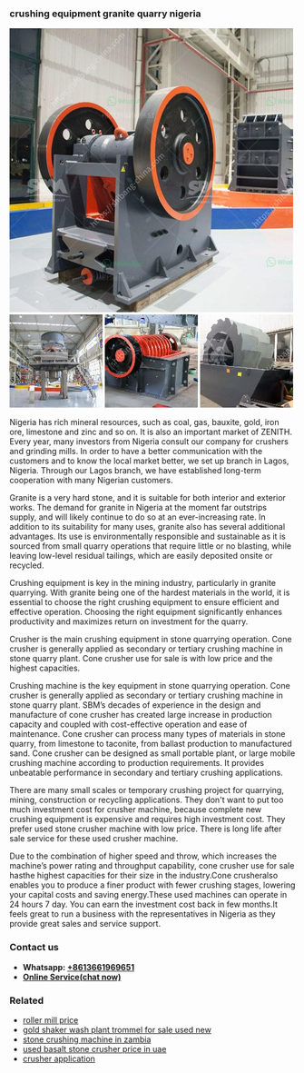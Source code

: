 <h3>crushing equipment granite quarry nigeria</h3><img src='1702260225.jpg' alt=''><p>Nigeria has rich mineral resources, such as coal, gas, bauxite, gold, iron ore, limestone and zinc and so on. It is also an important market of ZENITH. Every year, many investors from Nigeria consult our company for crushers and grinding mills. In order to have a better communication with the customers and to know the local market better, we set up branch in Lagos, Nigeria. Through our Lagos branch, we have established long-term cooperation with many Nigerian customers.</p><p>Granite is a very hard stone, and it is suitable for both interior and exterior works. The demand for granite in Nigeria at the moment far outstrips supply, and will likely continue to do so at an ever-increasing rate. In addition to its suitability for many uses, granite also has several additional advantages. Its use is environmentally responsible and sustainable as it is sourced from small quarry operations that require little or no blasting, while leaving low-level residual tailings, which are easily deposited onsite or recycled.</p><p>Crushing equipment is key in the mining industry, particularly in granite quarrying. With granite being one of the hardest materials in the world, it is essential to choose the right crushing equipment to ensure efficient and effective operation. Choosing the right equipment significantly enhances productivity and maximizes return on investment for the quarry.</p><p>Crusher is the main crushing equipment in stone quarrying operation. Cone crusher is generally applied as secondary or tertiary crushing machine in stone quarry plant. Cone crusher use for sale is with low price and the highest capacities.</p><p>Crushing machine is the key equipment in stone quarrying operation. Cone crusher is generally applied as secondary or tertiary crushing machine in stone quarry plant. SBM’s decades of experience in the design and manufacture of cone crusher has created large increase in production capacity and coupled with cost-effective operation and ease of maintenance. Cone crusher can process many types of materials in stone quarry, from limestone to taconite, from ballast production to manufactured sand. Cone crusher can be designed as small portable plant, or large mobile crushing machine according to production requirements. It provides unbeatable performance in secondary and tertiary crushing applications.</p><p>There are many small scales or temporary crushing project for quarrying, mining, construction or recycling applications. They don't want to put too much investment cost for crusher machine, because complete new crushing equipment is expensive and requires high investment cost. They prefer used stone crusher machine with low price. There is long life after sale service for these used crusher machine.</p><p>Due to the combination of higher speed and throw, which increases the machine’s power rating and throughput capability, cone crusher use for sale hasthe highest capacities for their size in the industry.Cone crusheralso enables you to produce a finer product with fewer crushing stages, lowering your capital costs and saving energy.These used machines can operate in 24 hours 7 day. You can earn the investment cost back in few months.It feels great to run a business with the representatives in Nigeria as they provide great sales and service support.</p><h3>Contact us</h3><ul><li><strong>Whatsapp:&nbsp;<a href="https://wa.me/8613661969651">+8613661969651</a></strong></li><li><a href="https://swt.shibang-china.com/?git&amp;zhl&amp;crushing equipment granite quarry nigeria"><strong>Online Service(chat now)</strong></a></li></ul><h3>Related</h3><ul><li><a href='roller mill price.md'>roller mill price</a></li><li><a href='gold shaker wash plant trommel for sale used new.md'>gold shaker wash plant trommel for sale used new</a></li><li><a href='stone crushing machine in zambia.md'>stone crushing machine in zambia</a></li><li><a href='used basalt stone crusher price in uae.md'>used basalt stone crusher price in uae</a></li><li><a href='crusher application.md'>crusher application</a></li></ul>